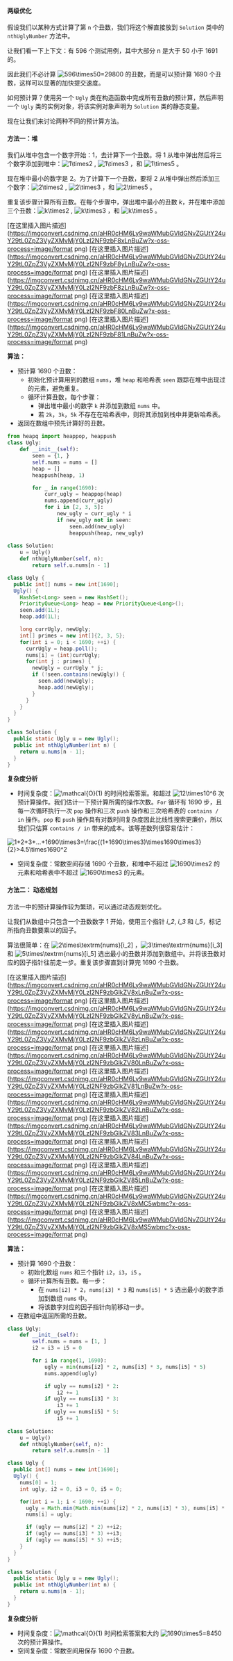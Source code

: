 ####  两级优化
假设我们以某种方式计算了第 `n` 个丑数，我们将这个解直接放到 `Solution` 类中的 `nthUglyNumber` 方法中。

让我们看一下上下文：有 596 个测试用例，其中大部分 n 是大于 50 小于 1691 的。

因此我们不必计算 ![596\times50=29800 ](./p__596_times_50_=_29800_.png)  的丑数，而是可以预计算 1690 个丑数，这样可以显著的加快提交速度。

如何预计算？使用另一个 `Ugly` 类在构造函数中完成所有丑数的预计算，然后声明一个 `Ugly` 类的实例对象，将该实例对象声明为 `Solution` 类的静态变量。

现在让我们来讨论两种不同的预计算方法。

####  方法一：堆
我们从堆中包含一个数字开始：1，去计算下一个丑数。将 1 从堆中弹出然后将三个数字添加到堆中：![1\times2 ](./p__1_times_2_.png) , ![1\times3 ](./p__1_times_3_.png) ，和 ![1\times5 ](./p__1_times_5_.png) 。

现在堆中最小的数字是 2。为了计算下一个丑数，要将 2 从堆中弹出然后添加三个数字：![2\times2 ](./p__2_times_2_.png) , ![2\times3 ](./p__2_times_3_.png) ，和 ![2\times5 ](./p__2_times_5_.png) 。

重复该步骤计算所有丑数。在每个步骤中，弹出堆中最小的丑数 *k*，并在堆中添加三个丑数：![k\times2 ](./p__k_times_2_.png) , ![k\times3 ](./p__k_times_3_.png) ，和 ![k\times5 ](./p__k_times_5_.png) 。

  [在这里插入图片描述](https://imgconvert.csdnimg.cn/aHR0cHM6Ly9waWMubGVldGNvZGUtY24uY29tL0ZpZ3VyZXMvMjY0LzI2NF9zbF8xLnBuZw?x-oss-process=image/format png)  [在这里插入图片描述](https://imgconvert.csdnimg.cn/aHR0cHM6Ly9waWMubGVldGNvZGUtY24uY29tL0ZpZ3VyZXMvMjY0LzI2NF9zbF8yLnBuZw?x-oss-process=image/format png)  [在这里插入图片描述](https://imgconvert.csdnimg.cn/aHR0cHM6Ly9waWMubGVldGNvZGUtY24uY29tL0ZpZ3VyZXMvMjY0LzI2NF9zbF8zLnBuZw?x-oss-process=image/format png)  [在这里插入图片描述](https://imgconvert.csdnimg.cn/aHR0cHM6Ly9waWMubGVldGNvZGUtY24uY29tL0ZpZ3VyZXMvMjY0LzI2NF9zbF80LnBuZw?x-oss-process=image/format png)  [在这里插入图片描述](https://imgconvert.csdnimg.cn/aHR0cHM6Ly9waWMubGVldGNvZGUtY24uY29tL0ZpZ3VyZXMvMjY0LzI2NF9zbF81LnBuZw?x-oss-process=image/format png) 

**算法：**
- 预计算 1690 个丑数：
	-  初始化预计算用到的数组 `nums`，堆 `heap` 和哈希表 `seen` 跟踪在堆中出现过的元素，避免重复。
	- 循环计算丑数，每个步骤：
		-  弹出堆中最小的数字 `k` 并添加到数组 `nums` 中。
		- 若 `2k`，`3k`，`5k` 不存在在哈希表中，则将其添加到栈中并更新哈希表。
- 返回在数组中预先计算好的丑数。

```python [solution1-Python]
from heapq import heappop, heappush
class Ugly:
    def __init__(self):
        seen = {1, }
        self.nums = nums = []
        heap = []
        heappush(heap, 1)

        for _ in range(1690):
            curr_ugly = heappop(heap)
            nums.append(curr_ugly)
            for i in [2, 3, 5]:
                new_ugly = curr_ugly * i
                if new_ugly not in seen:
                    seen.add(new_ugly)
                    heappush(heap, new_ugly)
    
class Solution:
    u = Ugly()
    def nthUglyNumber(self, n):
        return self.u.nums[n - 1]
```

```java [solution1-Java]
class Ugly {
  public int[] nums = new int[1690];
  Ugly() {
    HashSet<Long> seen = new HashSet();
    PriorityQueue<Long> heap = new PriorityQueue<Long>();
    seen.add(1L);
    heap.add(1L);

    long currUgly, newUgly;
    int[] primes = new int[]{2, 3, 5};
    for(int i = 0; i < 1690; ++i) {
      currUgly = heap.poll();
      nums[i] = (int)currUgly;
      for(int j : primes) {
        newUgly = currUgly * j;
        if (!seen.contains(newUgly)) {
          seen.add(newUgly);
          heap.add(newUgly);
        }
      }
    }
  }
}

class Solution {
  public static Ugly u = new Ugly();
  public int nthUglyNumber(int n) {
    return u.nums[n - 1];
  }
}
```

**复杂度分析**

* 时间复杂度：![\mathcal{O}(1) ](./p__mathcal{O}_1__.png)  的时间检索答案。和超过 ![12\times10^6 ](./p__12_times_10^6_.png)  次预计算操作。我们估计一下预计算所需的操作次数。`For` 循环有 1690 步，且每一次循环执行一次 `pop` 操作和三次 `push` 操作和三次哈希表的 `contains / in` 操作。`pop` 和 `push` 操作具有对数时间复杂度因此比线性搜索更廉价，所以我们只估算 `contains / in` 带来的成本。该等差数列很容易估计：

![1+2+3+...+1690\times3=\frac{(1+1690\times3)\times1690\times3}{2}>4.5\times1690^2 ](./p__1_+_2_+_3_+_..._+_1690_times_3_=_frac{_1_+_1690_times_3__times_1690_times_3}{2}___4.5_times_1690^2_.png) 

* 空间复杂度：常数空间存储 1690 个丑数，和堆中不超过 ![1690\times2 ](./p__1690_times_2_.png)  的元素和哈希表中不超过 ![1690\times3 ](./p__1690_times_3_.png)  的元素。



####  方法二： 动态规划
方法一中的预计算操作较为繁琐，可以通过动态规划优化。

让我们从数组中只包含一个丑数数字 1 开始，使用三个指针 *i_2*, *i_3* 和 *i_5*，标记所指向丑数要乘以的因子。

算法很简单：在 ![2\times\textrm{nums}\[i_2\] ](./p__2_times_textrm{nums}_i_2__.png) ，![3\times\textrm{nums}\[i_3\] ](./p__3_times_textrm{nums}_i_3__.png)  和 ![5\times\textrm{nums}\[i_5\] ](./p__5_times_textrm{nums}_i_5__.png)  选出最小的丑数并添加到数组中。并将该丑数对应的因子指针往前走一步。重复该步骤直到计算完 1690 个丑数。

  [在这里插入图片描述](https://imgconvert.csdnimg.cn/aHR0cHM6Ly9waWMubGVldGNvZGUtY24uY29tL0ZpZ3VyZXMvMjY0LzI2NF9zbGlkZV8xLnBuZw?x-oss-process=image/format png)  [在这里插入图片描述](https://imgconvert.csdnimg.cn/aHR0cHM6Ly9waWMubGVldGNvZGUtY24uY29tL0ZpZ3VyZXMvMjY0LzI2NF9zbGlkZV8yLnBuZw?x-oss-process=image/format png)  [在这里插入图片描述](https://imgconvert.csdnimg.cn/aHR0cHM6Ly9waWMubGVldGNvZGUtY24uY29tL0ZpZ3VyZXMvMjY0LzI2NF9zbGlkZV8zLnBuZw?x-oss-process=image/format png)  [在这里插入图片描述](https://imgconvert.csdnimg.cn/aHR0cHM6Ly9waWMubGVldGNvZGUtY24uY29tL0ZpZ3VyZXMvMjY0LzI2NF9zbGlkZV80LnBuZw?x-oss-process=image/format png)  [在这里插入图片描述](https://imgconvert.csdnimg.cn/aHR0cHM6Ly9waWMubGVldGNvZGUtY24uY29tL0ZpZ3VyZXMvMjY0LzI2NF9zbGlkZV81LnBuZw?x-oss-process=image/format png)  [在这里插入图片描述](https://imgconvert.csdnimg.cn/aHR0cHM6Ly9waWMubGVldGNvZGUtY24uY29tL0ZpZ3VyZXMvMjY0LzI2NF9zbGlkZV82LnBuZw?x-oss-process=image/format png)  [在这里插入图片描述](https://imgconvert.csdnimg.cn/aHR0cHM6Ly9waWMubGVldGNvZGUtY24uY29tL0ZpZ3VyZXMvMjY0LzI2NF9zbGlkZV83LnBuZw?x-oss-process=image/format png)  [在这里插入图片描述](https://imgconvert.csdnimg.cn/aHR0cHM6Ly9waWMubGVldGNvZGUtY24uY29tL0ZpZ3VyZXMvMjY0LzI2NF9zbGlkZV84LnBuZw?x-oss-process=image/format png)  [在这里插入图片描述](https://imgconvert.csdnimg.cn/aHR0cHM6Ly9waWMubGVldGNvZGUtY24uY29tL0ZpZ3VyZXMvMjY0LzI2NF9zbGlkZV85LnBuZw?x-oss-process=image/format png)  [在这里插入图片描述](https://imgconvert.csdnimg.cn/aHR0cHM6Ly9waWMubGVldGNvZGUtY24uY29tL0ZpZ3VyZXMvMjY0LzI2NF9zbGlkZV8xMC5wbmc?x-oss-process=image/format png)  [在这里插入图片描述](https://imgconvert.csdnimg.cn/aHR0cHM6Ly9waWMubGVldGNvZGUtY24uY29tL0ZpZ3VyZXMvMjY0LzI2NF9zbGlkZV8xMS5wbmc?x-oss-process=image/format png) 

**算法：**
- 预计算 1690 个丑数：
	- 初始化数组 `nums` 和三个指针 `i2`，`i3`，`i5` 。
	- 循环计算所有丑数。每一步：
		- 在 `nums[i2] * 2`，`nums[i3] * 3` 和 `nums[i5] * 5` 选出最小的数字添加到数组 `nums` 中。
		- 将该数字对应的因子指针向前移动一步。
- 在数组中返回所需的丑数。 

```python [solution2-Python]
class Ugly:
    def __init__(self):
        self.nums = nums = [1, ]
        i2 = i3 = i5 = 0

        for i in range(1, 1690):
            ugly = min(nums[i2] * 2, nums[i3] * 3, nums[i5] * 5)
            nums.append(ugly)

            if ugly == nums[i2] * 2: 
                i2 += 1
            if ugly == nums[i3] * 3:
                i3 += 1
            if ugly == nums[i5] * 5:
                i5 += 1
            
class Solution:
    u = Ugly()
    def nthUglyNumber(self, n):
        return self.u.nums[n - 1]
```

```java [solution2-Java]
class Ugly {
  public int[] nums = new int[1690];
  Ugly() {
    nums[0] = 1;
    int ugly, i2 = 0, i3 = 0, i5 = 0;

    for(int i = 1; i < 1690; ++i) {
      ugly = Math.min(Math.min(nums[i2] * 2, nums[i3] * 3), nums[i5] * 5);
      nums[i] = ugly;

      if (ugly == nums[i2] * 2) ++i2;
      if (ugly == nums[i3] * 3) ++i3;
      if (ugly == nums[i5] * 5) ++i5;
    }
  }
}

class Solution {
  public static Ugly u = new Ugly();
  public int nthUglyNumber(int n) {
    return u.nums[n - 1];
  }
}
```

**复杂度分析**

* 时间复杂度：![\mathcal{O}(1) ](./p__mathcal{O}_1__.png)  时间检索答案和大约 ![1690\times5=8450 ](./p__1690_times_5_=_8450_.png)  次的预计算操作。
* 空间复杂度：常数空间用保存 1690 个丑数。